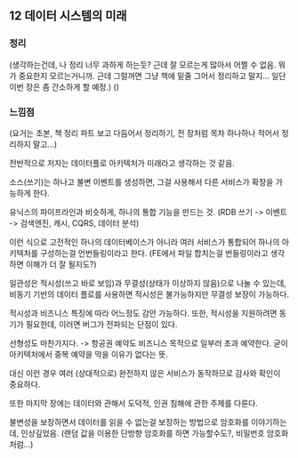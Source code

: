 ## 12 데이터 시스템의 미래

### 정리

(생각하는건데, 나 정리 너무 과하게 하는듯? 근데 잘 모르는게 많아서 어쩔 수 없음. 뭐가 중요한지 모르는거니까. 근데 그럴꺼면 그냥 책에 밑줄 그어서 정리하고 말지... 일단 이번 장은 좀 간소하게 할 예정.)
  ()

### 느낌점

(요거는 초본, 책 정리 파트 보고 다듬어서 정리하기, 전 장처럼 목차 하나하나 적어서 정리하지 말고...)

전반적으로 저자는 데이터플로 아키텍처가 미래라고 생각하는 것 같음.

소스(쓰기)는 하나고 불변 이벤트를 생성하면, 그걸 사용해서 다른 서비스가 확장을 가능하게 한다.

유닉스의 파이프라인과 비슷하게, 하나의 통합 기능을 만드는 것. (RDB 쓰기 -> 이벤트 -> 검색엔진, 캐시, CQRS, 데이터 분석)

이런 식으로 고전적인 하나의 데이터베이스가 아니라 여러 서비스가 통합되어 하나의 아키텍처를 구성하는걸 언번들링이라고 한다. (FE에서 파일 합치는걸 번들링이라고 생각하면 이해가 더 잘 될지도?)

일관성은 적시성(쓰고 바로 보임)과 무결성(상태가 이상하지 않음)으로 나눌 수 있는데, 비동기 기반의 데이터 플로를 사용하면 적시성은 불가능하지만 무결성 보장이 가능하다.

적시성과 비즈니스 특징에 따라 어느정도 감안 가능하다. 또한, 적시성을 지원하려면 동기가 필요한데, 이러면 버그가 전파되는 단점이 있다.

선형성도 마찬가지다. 
-> 항공권 예약도 비즈니스 목적으로 일부러 초과 예약한다. 굳이 아키텍처에서 중복 예약을 막을 이유가 없다는 뜻.

대신 이런 경우 여러 (상대적으로) 완전하지 않은 서비스가 동작하므로 감사와 확인이 중요하다.

또한 마지막 장에는 데이터와 관해서 도덕적, 인권 침해에 관한 주제를 다룬다.

불변성을 보장하면서 데이터를 읽을 수 없는걸 보장하는 방법으로 암호화를 이야기하는데, 인상깊었음. (랜덤 값을 이용한 단방향 암호화를 하면 가능할수도?, 비밀번호 암호화처럼...)

